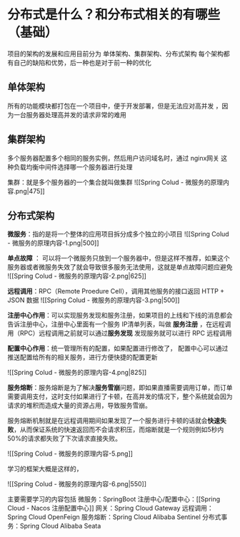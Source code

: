 # 分布式是什么？和分布式相关的有哪些（基础）

项目的架构的发展和应用目前分为 单体架构、集群架构、分布式架构 每个架构都有自己的缺陷和优势，后一种也是对于前一种的优化

## 单体架构

所有的功能模块都打包在一个项目中，便于开发部署，但是无法应对高并发 ，因为一台服务器处理高并发的请求非常的难用


## 集群架构


多个服务器配置多个相同的服务实例，然后用户访问域名时，通过 nginx网关 这种负载均衡中间件选择哪一个服务器进行处理

集群：就是多个服务器的一个集合就叫做集群
![[Spring Colud - 微服务的原理内容.png|475]]

## 分布式架构

**微服务**：指的是将一个整体的应用项目拆分成多个独立的小项目
![[Spring Colud - 微服务的原理内容-1.png|500]]

**单点故障** ： 可以将一个微服务只放到一个服务器中，但是这样不推荐，如果这个服务器或者微服务失效了就会导致很多服务无法使用，这就是单点故障问题应避免
![[Spring Colud - 微服务的原理内容-2.png|625]]

**远程调用**：RPC（Remote Proedure Cell），调用其他服务的接口返回 HTTP + JSON 数据
![[Spring Colud - 微服务的原理内容-3.png|500]]

**注册中心作用**：可以实现服务发现和服务注册，如果项目的上线和下线的消息都会告诉注册中心，注册中心里面有一个服务 IP清单列表，叫做 **服务注册** ，在远程调用（RPC）远程调用之前就可以通过**服务发现** 发现服务就可以进行 RPC 远程调用

**配置中心作用**：统一管理所有的配置，如果配置进行修改了， 配置中心可以通过推送配置给所有的相关服务，进行方便快捷的配置更新

![[Spring Colud - 微服务的原理内容-4.png|825]]

**服务熔断**：服务熔断是为了解决**服务雪崩**问题，即如果直播需要调用订单，而订单需要调用支付，这时支付如果进行了卡顿，在高并发的情况下，整个系统就会因为请求的堆积而造成大量的资源占用，导致服务雪崩。

服务熔断机制就是在远程调用期间如果发现了一个服务进行卡顿的话就会**快速失败**，从而保证系统的快速返回而不会请求积压，而熔断就是一个规则例如5秒内50%的请求都失败了下次请求直接失败。


![[Spring Colud - 微服务的原理内容-5.png]]

学习的框架大概是这样的，

![[Spring Colud - 微服务的原理内容-6.png|550]]


主要需要学习的内容包括 
微服务：SpringBoot
注册中心/配置中心：[[Spring Cloud - Nacos 注册配置中心]]
网关：Spring Cloud Gateway
远程调用：Spring Cloud OpenFeign
服务熔断：Spring Cloud Alibaba Sentinel
分布式事务：Spring Cloud Alibaba Seata